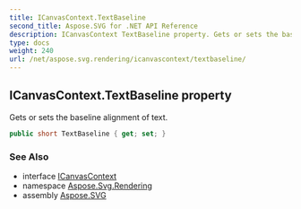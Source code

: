 ```yaml
---
title: ICanvasContext.TextBaseline
second_title: Aspose.SVG for .NET API Reference
description: ICanvasContext TextBaseline property. Gets or sets the baseline alignment of text
type: docs
weight: 240
url: /net/aspose.svg.rendering/icanvascontext/textbaseline/
---
```

## ICanvasContext.TextBaseline property

Gets or sets the baseline alignment of text.

```csharp
public short TextBaseline { get; set; }
```

### See Also

* interface [ICanvasContext](../)
* namespace [Aspose.Svg.Rendering](../../../aspose.svg.rendering/)
* assembly [Aspose.SVG](../../../)
